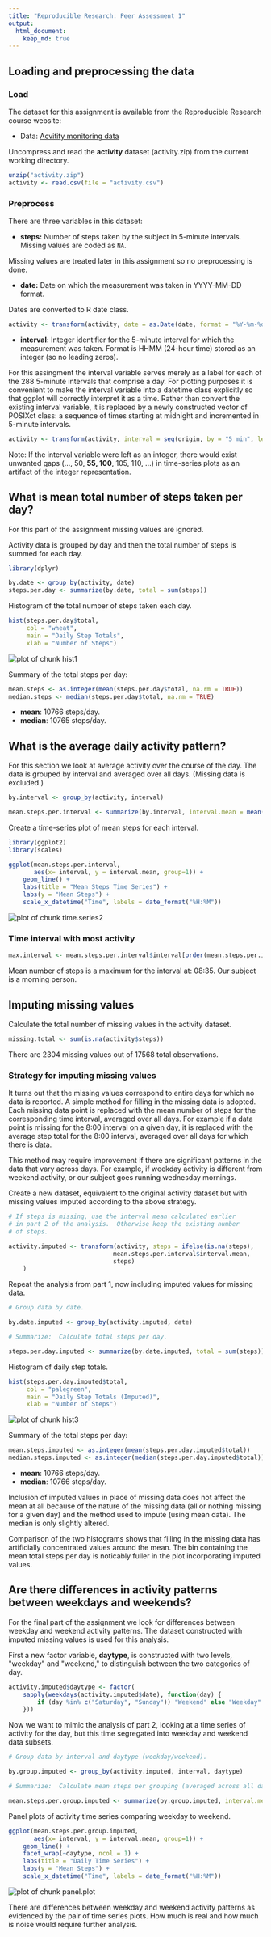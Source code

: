 ```yaml
---
title: "Reproducible Research: Peer Assessment 1"
output: 
  html_document:
    keep_md: true
---
```



## Loading and preprocessing the data

### Load

The dataset for this assignment is available from the Reproducible
Research course website:

* Data: [Acvitity monitoring data](https://d396qusza40orc.cloudfront.net/repdata%2Fdata%2Factivity.zip)

Uncompress and read the **activity** dataset (activity.zip) from the current working directory.  


```r
unzip("activity.zip")
activity <- read.csv(file = "activity.csv")
```

### Preprocess

There are three variables in this dataset:

* **steps:** Number of steps taken by the subject in 5-minute intervals.
Missing values are coded as `NA`.

Missing values are treated later in this assignment so no preprocessing is 
done.

* **date:** Date on which the measurement was taken in YYYY-MM-DD format.

Dates are converted to R date class.


```r
activity <- transform(activity, date = as.Date(date, format = "%Y-%m-%d"))
```

* **interval:** Integer identifier for the 5-minute interval for which the
measurement was taken.  Format is HHMM (24-hour time) stored as an 
integer (so no leading zeros).

For this assingment the interval variable serves merely as 
a label for each of the 288 5-minute intervals that comprise a day.
For plotting purposes it is convenient to make the interval variable
into a datetime 
class explicitly so that ggplot will correctly interpret it as a time.
Rather than convert the existing interval variable, it is replaced
by a newly constructed vector of POSIXct class: a sequence of times 
starting at midnight and incremented in 5-minute intervals.


```r
activity <- transform(activity, interval = seq(origin, by = "5 min", length.out = 24*60/5))
```

Note:  If the interval variable were left as an integer, 
there would exist unwanted
gaps (..., 50, **55, 100**, 105, 110, ...) in time-series plots as an 
artifact of the integer representation.

## What is mean total number of steps taken per day?

For this part of the assignment missing values are ignored.

Activity data is grouped by day and then the total number of steps is
summed for each day.


```r
library(dplyr)

by.date <- group_by(activity, date)
steps.per.day <- summarize(by.date, total = sum(steps))
```

Histogram of the total number of steps taken each day.


```r
hist(steps.per.day$total,
     col = "wheat",
     main = "Daily Step Totals",
     xlab = "Number of Steps")
```

![plot of chunk hist1](figure/hist1-1.png) 

Summary of the total steps per day:


```r
mean.steps <- as.integer(mean(steps.per.day$total, na.rm = TRUE))
median.steps <- median(steps.per.day$total, na.rm = TRUE)
```

* **mean**:  10766 steps/day.
* **median**: 10765 steps/day.

## What is the average daily activity pattern?

For this section we look at average activity over the course of the day.
The data is grouped by interval and averaged over all days.  (Missing data
is excluded.)


```r
by.interval <- group_by(activity, interval)

mean.steps.per.interval <- summarize(by.interval, interval.mean = mean(steps, na.rm = TRUE))
```

Create a time-series plot of mean steps for each interval.


```r
library(ggplot2)
library(scales)

ggplot(mean.steps.per.interval, 
       aes(x= interval, y = interval.mean, group=1)) +
    geom_line() +
    labs(title = "Mean Steps Time Series") +
    labs(y = "Mean Steps") +
    scale_x_datetime("Time", labels = date_format("%H:%M"))
```

![plot of chunk time.series2](figure/time.series2-1.png) 

### Time interval with most activity


```r
max.interval <- mean.steps.per.interval$interval[order(mean.steps.per.interval$interval.mean, decreasing = TRUE)[1]]
```

Mean number of steps is a maximum for the interval at:
08:35. Our subject is a morning person.

## Imputing missing values

Calculate the total number of missing values in the activity dataset.


```r
missing.total <- sum(is.na(activity$steps))
```

There are 2304 missing values 
out of 17568 total observations.

### Strategy for imputing missing values

It turns out that the missing values correspond to entire days for which
no data is reported.  A simple method for filling in the missing data is
adopted.  Each missing data point is replaced with the mean number of steps
for the corresponding time interval, averaged over all days.  For example
if a data point is missing for the 8:00 interval on a given day, it is 
replaced with the average step total for the 8:00 interval, averaged over
all days for which there is data.  

This method may require improvement if there are significant patterns in
the data that vary across days.  For example, if weekday activity is 
different from weekend activity, 
or our subject goes running wednesday mornings.

Create a new dataset, equivalent to the original activity dataset
but with missing values imputed according to the above strategy.


```r
# If steps is missing, use the interval mean calculated earlier
# in part 2 of the analysis.  Otherwise keep the existing number
# of steps.

activity.imputed <- transform(activity, steps = ifelse(is.na(steps),
                             mean.steps.per.interval$interval.mean, 
                             steps)
    )
```

Repeat the analysis from part 1, now including
imputed values for missing data.


```r
# Group data by date.

by.date.imputed <- group_by(activity.imputed, date)

# Summarize:  Calculate total steps per day.  

steps.per.day.imputed <- summarize(by.date.imputed, total = sum(steps))
```

Histogram of daily step totals.


```r
hist(steps.per.day.imputed$total,
     col = "palegreen",
     main = "Daily Step Totals (Imputed)",
     xlab = "Number of Steps")
```

![plot of chunk hist3](figure/hist3-1.png) 

Summary of the total steps per day:


```r
mean.steps.imputed <- as.integer(mean(steps.per.day.imputed$total))
median.steps.imputed <- as.integer(median(steps.per.day.imputed$total))
```

* **mean**:  10766 steps/day.
* **median**: 10766 steps/day.

Inclusion of imputed values in place of missing data does not affect
the mean at all because of the nature of the missing data (all or nothing
missing for a given day) and the method used to impute (using mean
data).  The median is only slightly altered.

Comparison of the two histograms shows that filling in the missing data
has artificially concentrated values around the mean.  The bin containing
the mean total steps per day is noticably fuller in the plot incorporating
imputed values.

## Are there differences in activity patterns between weekdays and weekends?

For the final part of the assignment we look for differences between
weekday and weekend activity patterns.  The dataset constructed with
imputed missing values is used for this analysis.

First a new factor variable, **daytype**, is constructed with two levels,
"weekday" and "weekend," to distinguish between the two categories of
day.


```r
activity.imputed$daytype <- factor(
    sapply(weekdays(activity.imputed$date), function(day) {
        if (day %in% c("Saturday", "Sunday")) "Weekend" else "Weekday"
    }))
```

Now we want to mimic the analysis of part 2, looking at a time series
of activity for the day, but this time segregated into weekday and 
weekend data subsets.


```r
# Group data by interval and daytype (weekday/weekend).

by.group.imputed <- group_by(activity.imputed, interval, daytype)

# Summarize:  Calculate mean steps per grouping (averaged across all days).

mean.steps.per.group.imputed <- summarize(by.group.imputed, interval.mean = mean(steps))
```

Panel plots of activity time series comparing weekday to weekend.


```r
ggplot(mean.steps.per.group.imputed, 
       aes(x= interval, y = interval.mean, group=1)) +
    geom_line() +
    facet_wrap(~daytype, ncol = 1) +
    labs(title = "Daily Time Series") +
    labs(y = "Mean Steps") +
    scale_x_datetime("Time", labels = date_format("%H:%M"))
```

![plot of chunk panel.plot](figure/panel.plot-1.png) 

There are differences between weekday and weekend activity patterns
as evidenced by the pair of time series plots.  How much is real and
how much is noise would require further analysis.
